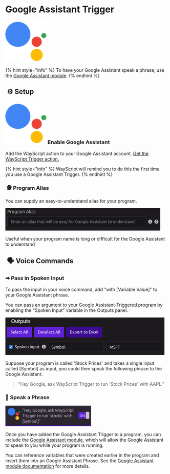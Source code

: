 # Google Assistant Trigger

![Run your program using a Google Assistant voice command.](../../.gitbook/assets/google_assistant.png)

{% hint style="info" %}
To have your Google Assistant speak a phrase, use the [Google Assistant module](../modules/google-assistant.md).‌
{% endhint %}

## ​ ⚙ Setup <a id="setup"></a>

### ​![](../../.gitbook/assets/google_assistant.png) Enable Google Assistant <a id="enable-alexa"></a>

Add the WayScript action to your Google Assistant account. [Get the WayScript Trigger action.](https://assistant.google.com/u/0/services/a/uid/000000dfb9940d69?hl=en-US&source=docs)​

{% hint style="info" %}
WayScript will remind you to do this the first time you use a Google Assistant Trigger.‌
{% endhint %}

### ​ 🕵 Program Alias <a id="program-alias"></a>

You can supply an easy-to-understand alias for your program.

![](../../.gitbook/assets/screen-shot-2019-09-09-at-10.18.02-am.png)

Useful when your program name is long or difficult for the Google Assistant to understand‌

## ​ 🗣 Voice Commands <a id="voice-commands"></a>

### ​➡ Pass in Spoken Input <a id="pass-in-spoken-input"></a>

To pass the input in your voice command, add "with \[Variable Value\]" to your Google Assistant phrase.‌

You can pass an argument to your Google Assistant-Triggered program by enabling the "Spoken Input" variable in the Outputs panel.

![](../../.gitbook/assets/screen-shot-2019-09-09-at-10.22.05-am.png)

Suppose your program is called 'Stock Prices' and takes a single input called \[Symbol\] as input, you could then speak the following phrase to the Google Assistant:

> "Hey Google, ask WayScript Trigger to run 'Stock Prices' with AAPL."

### ​💬 Speak a Phrase <a id="speak-a-phrase"></a>

![](../../.gitbook/assets/screen-shot-2019-09-09-at-10.24.21-am.png)

Once you have added the Google Assistant Trigger to a program, you can include the [Google Assistant module](../modules/google-assistant.md), which will allow the Google Assistant to speak to you while your program is running.‌

You can reference variables that were created earlier in the program and insert them into an Google Assistant Phrase. See the [Google Assistant module documentation](../modules/google-assistant.md) for more details.‌

